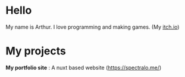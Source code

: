 # Hello

My name is Arthur. I love programming and making games. (My [itch.io](https://spectralo.itch.io/))

# My projects

**My portfolio site** : A nuxt based website (https://spectralo.me/)
